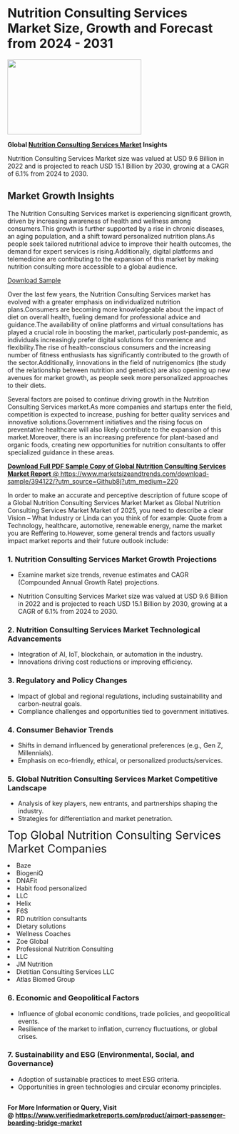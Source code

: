 <H1>Nutrition Consulting Services Market Size, Growth and Forecast from 2024 - 2031</H1><img class="aligncenter size-medium wp-image-584254" src="https://thirdeyenews.in/wp-content/uploads/2024/09/Global-Market-Research-300x168.jpeg" alt="" width="300" height="168" /><p><strong>Global&nbsp;<a href="https://www.marketsizeandtrends.com/download-sample/394122/?utm_source=Github8j?utm_medium=220">Nutrition Consulting Services Market</a> Insights</strong></p><p>Nutrition Consulting Services Market size was valued at USD 9.6 Billion in 2022 and is projected to reach USD 15.1 Billion by 2030, growing at a CAGR of 6.1% from 2024 to 2030.</p><p><h2>Market Growth Insights</h2> <p>The Nutrition Consulting Services market is experiencing significant growth, driven by increasing awareness of health and wellness among consumers.This growth is further supported by a rise in chronic diseases, an aging population, and a shift toward personalized nutrition plans.As people seek tailored nutritional advice to improve their health outcomes, the demand for expert services is rising.Additionally, digital platforms and telemedicine are contributing to the expansion of this market by making nutrition consulting more accessible to a global audience.</p> <p><a href="#">Download Sample</a></p> <p>Over the last few years, the Nutrition Consulting Services market has evolved with a greater emphasis on individualized nutrition plans.Consumers are becoming more knowledgeable about the impact of diet on overall health, fueling demand for professional advice and guidance.The availability of online platforms and virtual consultations has played a crucial role in boosting the market, particularly post-pandemic, as individuals increasingly prefer digital solutions for convenience and flexibility.The rise of health-conscious consumers and the increasing number of fitness enthusiasts has significantly contributed to the growth of the sector.Additionally, innovations in the field of nutrigenomics (the study of the relationship between nutrition and genetics) are also opening up new avenues for market growth, as people seek more personalized approaches to their diets.</p> <p>Several factors are poised to continue driving growth in the Nutrition Consulting Services market.As more companies and startups enter the field, competition is expected to increase, pushing for better quality services and innovative solutions.Government initiatives and the rising focus on preventative healthcare will also likely contribute to the expansion of this market.Moreover, there is an increasing preference for plant-based and organic foods, creating new opportunities for nutrition consultants to offer specialized guidance in these areas.</p> <p><a href="#"></p><p><span class=""><strong>Download Full PDF Sample Copy of Global Nutrition Consulting Services Market Report</strong> @ <a href="https://www.marketsizeandtrends.com/download-sample/394122/?utm_source=Github8j?utm_medium=220" target="_blank">https://www.marketsizeandtrends.com/download-sample/394122/?utm_source=Github8j?utm_medium=220</a></span></p><p>In order to make an accurate and perceptive description of future scope of a Global&nbsp;Nutrition Consulting Services Market Market as Global&nbsp;Nutrition Consulting Services Market Market of 2025, you need to describe a clear Vision &ndash; What Industry or Linda can you think of for example: Quote from a Technology, healthcare, automotive, renewable energy, name the market you are Reffering to.However, some general trends and factors usually impact market reports and their future outlook include:</p><h3>1.&nbsp;<strong>Nutrition Consulting Services Market Growth Projections</strong></h3><ul><li>Examine market size trends, revenue estimates and CAGR (Compounded Annual Growth Rate) projections.</li><li><p>Nutrition Consulting Services Market size was valued at USD 9.6 Billion in 2022 and is projected to reach USD 15.1 Billion by 2030, growing at a CAGR of 6.1% from 2024 to 2030.</p></li></ul><h3>2.&nbsp;<strong>Nutrition Consulting Services Market Technological Advancements</strong></h3><ul><li>Integration of AI, IoT, blockchain, or automation in the industry.</li><li>Innovations driving cost reductions or improving efficiency.</li></ul><h3>3.&nbsp;<strong>Regulatory and Policy Changes</strong></h3><ul><li>Impact of global and regional regulations, including sustainability and carbon-neutral goals.</li><li>Compliance challenges and opportunities tied to government initiatives.</li></ul><h3>4.&nbsp;<strong>Consumer Behavior Trends</strong></h3><ul><li>Shifts in demand influenced by generational preferences (e.g., Gen Z, Millennials).</li><li>Emphasis on eco-friendly, ethical, or personalized products/services.</li></ul><h3>5.&nbsp;<strong>Global Nutrition Consulting Services Market Competitive Landscape</strong></h3><ul><li>Analysis of key players, new entrants, and partnerships shaping the industry.</li><li>Strategies for differentiation and market penetration.</li></ul><p data-pm-slice="1 1 []"><span style="color: inherit; font-family: inherit; font-size: 25px;">Top Global Nutrition Consulting Services Market Companies</span></p><div class="" data-test-id=""><p><li>Baze</li><li> BiogeniQ</li><li> DNAFit</li><li> Habit food personalized</li><li> LLC</li><li> Helix</li><li> F6S</li><li> RD nutrition consultants</li><li> Dietary solutions</li><li> Wellness Coaches</li><li> Zoe Global</li><li> Professional Nutrition Consulting</li><li> LLC</li><li> JM Nutrition</li><li> Dietitian Consulting Services LLC</li><li> Atlas Biomed Group</li></p></div><h3>6.&nbsp;<strong>Economic and Geopolitical Factors</strong></h3><ul><li>Influence of global economic conditions, trade policies, and geopolitical events.</li><li>Resilience of the market to inflation, currency fluctuations, or global crises.</li></ul><h3>7.&nbsp;<strong>Sustainability and ESG (Environmental, Social, and Governance)</strong></h3><ul><li>Adoption of sustainable practices to meet ESG criteria.</li><li>Opportunities in green technologies and circular economy principles.</li></ul><h2><strong style="font-size: 14px;">For More Information or Query, Visit @&nbsp;</strong><a style="background-color: #ffffff; font-size: 14px;" href="https://www.marketsizeandtrends.com/report/nutrition-consulting-services-market/" target="_blank">https://www.verifiedmarketreports.com/product/airport-passenger-boarding-bridge-market</a></h2>